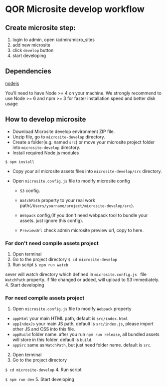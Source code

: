 # QOR Microsite develop workflow

## Create microsite step: 
1. login to admin, open /admin/micro_sites
2. add new microsite
3. click `develop` button
4. start developing

## Dependencies
[nodejs](https://nodejs.org/en/)

You’ll need to have Node >= 4 on your machine.
We strongly recommend to use Node >= 6 and npm >= 3 for faster installation speed and better disk usage

## How to develop microsite
- Download Microsite develop environment ZIP file.
- Unzip file, go to `microsite-develop` directory.
- Create a folder(e.g. named `src`) or move your microsite project folder into `microsite-develop` directory.
- Install required Node.js modules

`$ npm install`

- Copy your all microsite assets files into `microsite-develop/src` directory.
- Open `microsite.config.js` file to modify microsite config

  - `S3` config.

  - `WatchPath` property to your real work path(`/Users/yourname/project/microsite-develop/src`).

  - `Webpack` config,(If you don't need webpack tool to bundle your assets. just ignore this config).

  - `PreviewUrl` check admin microsite preview url, copy to here.


### For don't need compile assets project
1. Open terminal
2. Go to the project directory
`$ cd microsite-develop`
3. Run script
`$ npm run watch`

sever will watch directory which defined in `microsite.config.js ` file `WatchPath` property. if file changed or added, will upload to S3 immediately.
4. Start developing

### For need compile assets project
1. Open `microsite.config.js` file to modify `Webpack` property
 - `appHtml` your main HTML path, default is `src/index.html` 
 - `appIndexJs` your main JS path, default is `src/index.js`, please import other JS and CSS into this file.
 - `appBuild` folder name. after you run `npm run release`, all bundled assets will store in this folder. default is `build`.
 - `appSrc` same as `WatchPath`, but just need folder name. default is `src`.
2. Open terminal
3. Go to the project directory

`$ cd microsite-develop`
4. Run script

`$ npm run dev`
5. Start developing


